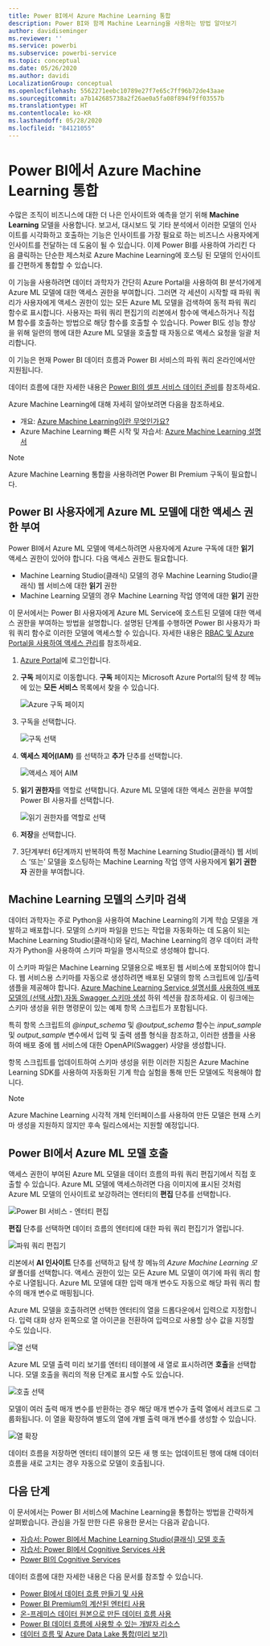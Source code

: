 ```yaml
---
title: Power BI에서 Azure Machine Learning 통합
description: Power BI와 함께 Machine Learning을 사용하는 방법 알아보기
author: davidiseminger
ms.reviewer: ''
ms.service: powerbi
ms.subservice: powerbi-service
ms.topic: conceptual
ms.date: 05/26/2020
ms.author: davidi
LocalizationGroup: conceptual
ms.openlocfilehash: 5562271eebc10789e27f7e65c7ff96b72de43aae
ms.sourcegitcommit: a7b142685738a2f26ae0a5fa08f894f9ff03557b
ms.translationtype: HT
ms.contentlocale: ko-KR
ms.lasthandoff: 05/28/2020
ms.locfileid: "84121055"
---
```

# <a name="azure-machine-learning-integration-in-power-bi"></a>Power BI에서 Azure Machine Learning 통합

수많은 조직이 비즈니스에 대한 더 나은 인사이트와 예측을 얻기 위해 **Machine Learning** 모델을 사용합니다. 보고서, 대시보드 및 기타 분석에서 이러한 모델의 인사이트를 시각화하고 호출하는 기능은 인사이트를 가장 필요로 하는 비즈니스 사용자에게 인사이트를 전달하는 데 도움이 될 수 있습니다.  이제 Power BI를 사용하여 가리킨 다음 클릭하는 단순한 제스처로 Azure Machine Learning에 호스팅 된 모델의 인사이트를 간편하게 통합할 수 있습니다.

이 기능을 사용하려면 데이터 과학자가 간단히 Azure Portal을 사용하여 BI 분석가에게 Azure ML 모델에 대한 액세스 권한을 부여합니다.  그러면 각 세션이 시작할 때 파워 쿼리가 사용자에게 액세스 권한이 있는 모든 Azure ML 모델을 검색하여 동적 파워 쿼리 함수로 표시합니다.  사용자는 파워 쿼리 편집기의 리본에서 함수에 액세스하거나 직접 M 함수를 호출하는 방법으로 해당 함수를 호출할 수 있습니다. Power BI도 성능 향상을 위해 일련의 행에 대한 Azure ML 모델을 호출할 때 자동으로 액세스 요청을 일괄 처리합니다.

이 기능은 현재 Power BI 데이터 흐름과 Power BI 서비스의 파워 쿼리 온라인에서만 지원됩니다.

데이터 흐름에 대한 자세한 내용은 [Power BI의 셀프 서비스 데이터 준비](service-dataflows-overview.md)를 참조하세요.

Azure Machine Learning에 대해 자세히 알아보려면 다음을 참조하세요.

- 개요:  [Azure Machine Learning이란 무엇인가요?](https://docs.microsoft.com/azure/machine-learning/service/overview-what-is-azure-ml)
- Azure Machine Learning 빠른 시작 및 자습서:  [Azure Machine Learning 설명서](https://docs.microsoft.com/azure/machine-learning/)

> [!NOTE]
> Azure Machine Learning 통합을 사용하려면 Power BI Premium 구독이 필요합니다.

## <a name="granting-access-to-the-azure-ml-model-to-a-power-bi-user"></a>Power BI 사용자에게 Azure ML 모델에 대한 액세스 권한 부여

Power BI에서 Azure ML 모델에 액세스하려면 사용자에게 Azure 구독에 대한 **읽기** 액세스 권한이 있어야 합니다.  다음 액세스 권한도 필요합니다.

- Machine Learning Studio(클래식) 모델의 경우 Machine Learning Studio(클래식) 웹 서비스에 대한 **읽기** 권한
- Machine Learning 모델의 경우 Machine Learning 작업 영역에 대한 **읽기** 권한

이 문서에서는 Power BI 사용자에게 Azure ML Service에 호스트된 모델에 대한 액세스 권한을 부여하는 방법을 설명합니다. 설명된 단계를 수행하면 Power BI 사용자가 파워 쿼리 함수로 이러한 모델에 액세스할 수 있습니다.  자세한 내용은 [RBAC 및 Azure Portal을 사용하여 액세스 관리](https://docs.microsoft.com/azure/role-based-access-control/role-assignments-portal)를 참조하세요.

1. [Azure Portal](https://portal.azure.com)에 로그인합니다.

2. **구독** 페이지로 이동합니다. **구독** 페이지는 Microsoft Azure Portal의 탐색 창 메뉴에 있는 **모든 서비스** 목록에서 찾을 수 있습니다.

    ![Azure 구독 페이지](media/service-machine-learning-integration/machine-learning-integration_01.png)

3. 구독을 선택합니다.

    ![구독 선택](media/service-machine-learning-integration/machine-learning-integration_02.png)

4. **액세스 제어(IAM)** 를 선택하고 **추가** 단추를 선택합니다.

    ![액세스 제어 AIM](media/service-machine-learning-integration/machine-learning-integration_03.png)

5. **읽기 권한자**를 역할로 선택합니다. Azure ML 모델에 대한 액세스 권한을 부여할 Power BI 사용자를 선택합니다.

    ![읽기 권한자를 역할로 선택](media/service-machine-learning-integration/machine-learning-integration_04.png)

6. **저장**을 선택합니다.

7. 3단계부터 6단계까지 반복하여 특정 Machine Learning Studio(클래식) 웹 서비스 ‘또는’ 모델을 호스팅하는 Machine Learning 작업 영역 사용자에게 **읽기 권한자** 권한을 부여합니다.


## <a name="schema-discovery-for-machine-learning-models"></a>Machine Learning 모델의 스키마 검색

데이터 과학자는 주로 Python을 사용하여 Machine Learning의 기계 학습 모델을 개발하고 배포합니다.  모델의 스키마 파일을 만드는 작업을 자동화하는 데 도움이 되는 Machine Learning Studio(클래식)와 달리, Machine Learning의 경우 데이터 과학자가 Python을 사용하여 스키마 파일을 명시적으로 생성해야 합니다.

이 스키마 파일은 Machine Learning 모델용으로 배포된 웹 서비스에 포함되어야 합니다. 웹 서비스용 스키마를 자동으로 생성하려면 배포된 모델의 항목 스크립트에 입/출력 샘플을 제공해야 합니다. [Azure Machine Learning Service 설명서를 사용하여 배포 모델의 (선택 사항) 자동 Swagger 스키마 생성](https://docs.microsoft.com/azure/machine-learning/how-to-deploy-and-where#optional-define-model-web-service-schema) 하위 섹션을 참조하세요. 이 링크에는 스키마 생성을 위한 명령문이 있는 예제 항목 스크립트가 포함됩니다. 

특히 항목 스크립트의 *\@input_schema* 및 *\@output_schema* 함수는 *input_sample* 및 *output_sample* 변수에서 입력 및 출력 샘플 형식을 참조하고, 이러한 샘플을 사용하여 배포 중에 웹 서비스에 대한 OpenAPI(Swagger) 사양을 생성합니다.

항목 스크립트를 업데이트하여 스키마 생성을 위한 이러한 지침은 Azure Machine Learning SDK를 사용하여 자동화된 기계 학습 실험을 통해 만든 모델에도 적용해야 합니다.

> [!NOTE]
> Azure Machine Learning 시각적 개체 인터페이스를 사용하여 만든 모델은 현재 스키마 생성을 지원하지 않지만 후속 릴리스에서는 지원할 예정입니다. 

## <a name="invoking-the-azure-ml-model-in-power-bi"></a>Power BI에서 Azure ML 모델 호출

액세스 권한이 부여된 Azure ML 모델을 데이터 흐름의 파워 쿼리 편집기에서 직접 호출할 수 있습니다. Azure ML 모델에 액세스하려면 다음 이미지에 표시된 것처럼 Azure ML 모델의 인사이트로 보강하려는 엔터티의 **편집** 단추를 선택합니다.

![Power BI 서비스 - 엔터티 편집](media/service-machine-learning-integration/machine-learning-integration_05.png)

**편집** 단추를 선택하면 데이터 흐름의 엔터티에 대한 파워 쿼리 편집기가 열립니다.

![파워 쿼리 편집기](media/service-machine-learning-integration/machine-learning-integration_06.png)

리본에서 **AI 인사이트** 단추를 선택하고 탐색 창 메뉴의 _Azure Machine Learning 모델_ 폴더를 선택합니다. 액세스 권한이 있는 모든 Azure ML 모델이 여기에 파워 쿼리 함수로 나열됩니다. Azure ML 모델에 대한 입력 매개 변수도 자동으로 해당 파워 쿼리 함수의 매개 변수로 매핑됩니다.

Azure ML 모델을 호출하려면 선택한 엔터티의 열을 드롭다운에서 입력으로 지정합니다. 입력 대화 상자 왼쪽으로 열 아이콘을 전환하여 입력으로 사용할 상수 값을 지정할 수도 있습니다.

![열 선택](media/service-machine-learning-integration/machine-learning-integration_07.png)

Azure ML 모델 출력 미리 보기를 엔터티 테이블에 새 열로 표시하려면 **호출**을 선택합니다. 모델 호출을 쿼리의 적용 단계로 표시할 수도 있습니다.

![호출 선택](media/service-machine-learning-integration/machine-learning-integration_08.png)

모델이 여러 출력 매개 변수를 반환하는 경우 해당 매개 변수가 출력 열에서 레코드로 그룹화됩니다. 이 열을 확장하여 별도의 열에 개별 출력 매개 변수를 생성할 수 있습니다.

![열 확장](media/service-machine-learning-integration/machine-learning-integration_09.png)

데이터 흐름을 저장하면 엔터티 테이블의 모든 새 행 또는 업데이트된 행에 대해 데이터 흐름을 새로 고치는 경우 자동으로 모델이 호출됩니다.

## <a name="next-steps"></a>다음 단계

이 문서에서는 Power BI 서비스에 Machine Learning을 통합하는 방법을 간략하게 살펴봤습니다. 관심을 가질 만한 다른 유용한 문서는 다음과 같습니다. 

* [자습서: Power BI에서 Machine Learning Studio(클래식) 모델 호출](../connect-data/service-tutorial-invoke-machine-learning-model.md)
* [자습서: Power BI에서 Cognitive Services 사용](../connect-data/service-tutorial-use-cognitive-services.md)
* [Power BI의 Cognitive Services](service-cognitive-services.md)

데이터 흐름에 대한 자세한 내용은 다음 문서를 참조할 수 있습니다.
* [Power BI에서 데이터 흐름 만들기 및 사용](service-dataflows-create-use.md)
* [Power BI Premium의 계산된 엔터티 사용](service-dataflows-computed-entities-premium.md)
* [온-프레미스 데이터 원본으로 만든 데이터 흐름 사용](service-dataflows-on-premises-gateways.md)
* [Power BI 데이터 흐름에 사용할 수 있는 개발자 리소스](service-dataflows-developer-resources.md)
* [데이터 흐름 및 Azure Data Lake 통합(미리 보기)](service-dataflows-azure-data-lake-integration.md)
